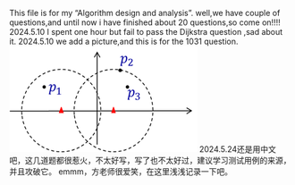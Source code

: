 This file is for my “Algorithm design and analysis”.
well,we have couple of questions,and until now i have finished about 20 questions,so come on!!!!
2024.5.10 I spent one hour but fail to pass the Dijkstra question ,sad about it.
2024.5.10 we add a picture,and this is for the 1031 question.![alt text](image.png)
2024.5.24还是用中文吧，这几道题都很惹火，不太好写，写了也不太好过，建议学习测试用例的来源，并且攻破它。
emmm，方老师很爱笑，在这里浅浅记录一下吧。